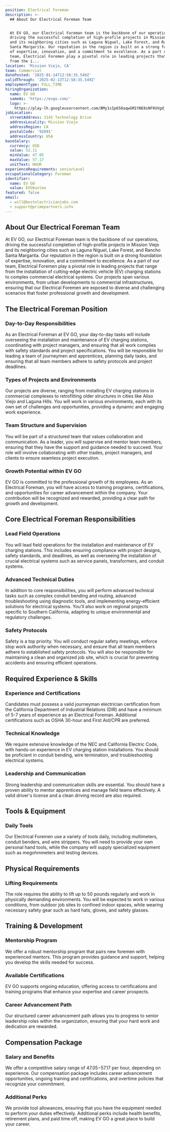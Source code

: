 ```yaml
---
position: Electrical Foreman
description: >-
  ## About Our Electrical Foreman Team


  At EV GO, our Electrical Foreman team is the backbone of our operations,
  driving the successful completion of high-profile projects in Mission Viejo
  and its neighboring cities such as Laguna Niguel, Lake Forest, and Rancho
  Santa Margarita. Our reputation in the region is built on a strong foundation
  of expertise, innovation, and a commitment to excellence. As a part of our
  team, Electrical Foremen play a pivotal role in leading projects that range
  from the i...
location: 'Mission Viejo, CA'
team: Commercial
datePosted: '2025-01-14T12:58:35.549Z'
validThrough: '2025-02-13T12:58:35.549Z'
employmentType: FULL_TIME
hiringOrganization:
  name: EV GO
  sameAs: 'https://evgo.com/'
  logo: >-
    https://play-lh.googleusercontent.com/BMy1sIp658aqwGM1YNE8sNF9UVgdj56o09jsyuk-IbCdAwVVpLCAhPNvmYDPRO7pi0E
jobLocation:
  streetAddress: 3145 Technology Drive
  addressLocality: Mission Viejo
  addressRegion: CA
  postalCode: '92691'
  addressCountry: USA
baseSalary:
  currency: USD
  value: 52.11
  minValue: 47.05
  maxValue: 57.17
  unitText: HOUR
experienceRequirements: seniorLevel
occupationalCategory: Foreman
identifier:
  name: EV GO
  value: EVG6uvlee
featured: false
email:
  - will@bestelectricianjobs.com
  - support@primepartners.info
---
```




## About Our Electrical Foreman Team

At EV GO, our Electrical Foreman team is the backbone of our operations, driving the successful completion of high-profile projects in Mission Viejo and its neighboring cities such as Laguna Niguel, Lake Forest, and Rancho Santa Margarita. Our reputation in the region is built on a strong foundation of expertise, innovation, and a commitment to excellence. As a part of our team, Electrical Foremen play a pivotal role in leading projects that range from the installation of cutting-edge electric vehicle (EV) charging stations to complex commercial electrical systems. Our projects span various environments, from urban developments to commercial infrastructures, ensuring that our Electrical Foremen are exposed to diverse and challenging scenarios that foster professional growth and development.

## The Electrical Foreman Position

### Day-to-Day Responsibilities

As an Electrical Foreman at EV GO, your day-to-day tasks will include overseeing the installation and maintenance of EV charging stations, coordinating with project managers, and ensuring that all work complies with safety standards and project specifications. You will be responsible for leading a team of journeymen and apprentices, planning daily tasks, and ensuring that all team members adhere to safety protocols and project deadlines.

### Types of Projects and Environments

Our projects are diverse, ranging from installing EV charging stations in commercial complexes to retrofitting older structures in cities like Aliso Viejo and Laguna Hills. You will work in various environments, each with its own set of challenges and opportunities, providing a dynamic and engaging work experience.

### Team Structure and Supervision

You will be part of a structured team that values collaboration and communication. As a leader, you will supervise and mentor team members, ensuring that they have the support and guidance needed to succeed. Your role will involve collaborating with other trades, project managers, and clients to ensure seamless project execution.

### Growth Potential within EV GO

EV GO is committed to the professional growth of its employees. As an Electrical Foreman, you will have access to training programs, certifications, and opportunities for career advancement within the company. Your contribution will be recognized and rewarded, providing a clear path for growth and development.

## Core Electrical Foreman Responsibilities

### Lead Field Operations

You will lead field operations for the installation and maintenance of EV charging stations. This includes ensuring compliance with project designs, safety standards, and deadlines, as well as overseeing the installation of crucial electrical systems such as service panels, transformers, and conduit systems.

### Advanced Technical Duties

In addition to core responsibilities, you will perform advanced technical tasks such as complex conduit bending and routing, advanced troubleshooting using diagnostic tools, and implementing energy-efficient solutions for electrical systems. You'll also work on regional projects specific to Southern California, adapting to unique environmental and regulatory challenges.

### Safety Protocols

Safety is a top priority. You will conduct regular safety meetings, enforce stop work authority when necessary, and ensure that all team members adhere to established safety protocols. You will also be responsible for maintaining a clean and organized job site, which is crucial for preventing accidents and ensuring efficient operations.

## Required Experience & Skills

### Experience and Certifications

Candidates must possess a valid journeyman electrician certification from the California Department of Industrial Relations (DIR) and have a minimum of 5-7 years of experience as an Electrical Foreman. Additional certifications such as OSHA 30-hour and First Aid/CPR are preferred.

### Technical Knowledge

We require extensive knowledge of the NEC and California Electric Code, with hands-on experience in EV charging station installations. You should be proficient in conduit bending, wire termination, and troubleshooting electrical systems.

### Leadership and Communication

Strong leadership and communication skills are essential. You should have a proven ability to mentor apprentices and manage field teams effectively. A valid driver's license and a clean driving record are also required.

## Tools & Equipment

### Daily Tools

Our Electrical Foremen use a variety of tools daily, including multimeters, conduit benders, and wire strippers. You will need to provide your own personal hand tools, while the company will supply specialized equipment such as megohmmeters and testing devices.

## Physical Requirements

### Lifting Requirements

The role requires the ability to lift up to 50 pounds regularly and work in physically demanding environments. You will be expected to work in various conditions, from outdoor job sites to confined indoor spaces, while wearing necessary safety gear such as hard hats, gloves, and safety glasses.

## Training & Development

### Mentorship Program

We offer a robust mentorship program that pairs new foremen with experienced mentors. This program provides guidance and support, helping you develop the skills needed for success.

### Available Certifications

EV GO supports ongoing education, offering access to certifications and training programs that enhance your expertise and career prospects.

### Career Advancement Path

Our structured career advancement path allows you to progress to senior leadership roles within the organization, ensuring that your hard work and dedication are rewarded.

## Compensation Package

### Salary and Benefits

We offer a competitive salary range of $47.05-$57.17 per hour, depending on experience. Our compensation package includes career advancement opportunities, ongoing training and certifications, and overtime policies that recognize your commitment.

### Additional Perks

We provide tool allowances, ensuring that you have the equipment needed to perform your duties effectively. Additional perks include health benefits, retirement plans, and paid time off, making EV GO a great place to build your career.